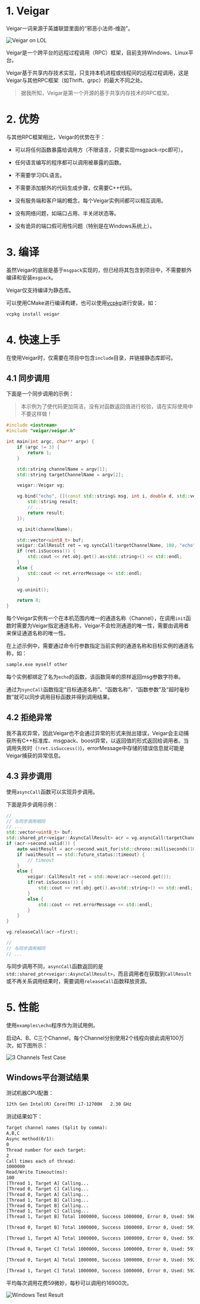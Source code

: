 # 1. Veigar
Veigar一词来源于英雄联盟里面的“邪恶小法师-维迦”。

![Veigar on LOL](./veigar-lol.jpg)

Veigar是一个跨平台的远程过程调用（RPC）框架，目前支持Windows、Linux平台。

Veigar基于共享内存技术实现，只支持本机进程或线程间的远程过程调用，这是Veigar与其他RPC框架（如Thrift、grpc）的最大不同之处。

> 据我所知，Veigar是第一个开源的基于共享内存技术的RPC框架。

# 2. 优势

与其他RPC框架相比，Veigar的优势在于：

- 可以将任何函数暴露给调用方（不限语言，只要实现msgpack-rpc即可）。

- 任何语言编写的程序都可以调用被暴露的函数。

- 不需要学习IDL语言。

- 不需要添加额外的代码生成步骤，仅需要C++代码。

- 没有服务端和客户端的概念，每个Veigar实例间都可以相互调用。

- 没有网络问题，如端口占用、半关闭状态等。

- 没有诡异的端口假可用性问题（特别是在Windows系统上）。

# 3. 编译
虽然Veigar的底层是基于`msgpack`实现的，但已经将其包含到项目中，不需要额外编译和安装`msgpack`。

Veigar仅支持编译为静态库。

可以使用CMake进行编译构建，也可以使用[vcpkg](https://github.com/microsoft/vcpkg)进行安装，如：
```bash
vcpkg install veigar
```

# 4. 快速上手

在使用Veigar时，仅需要在项目中包含`include`目录，并链接静态库即可。

## 4.1 同步调用

下面是一个同步调用的示例：

> 本示例为了使代码更加简洁，没有对函数返回值进行校验，请在实际使用中不要这样做！

```cpp
#include <iostream>
#include "veigar/veigar.h"

int main(int argc, char** argv) {
    if (argc != 3) {
        return 1;
    }

    std::string channelName = argv[1];
    std::string targetChannelName = argv[2];

    veigar::Veigar vg;

    vg.bind("echo", [](const std::string& msg, int i, double d, std::vector<uint8_t> buf) {
        std::string result;
        // ...
        return result;
    });

    vg.init(channelName);

    std::vector<uint8_t> buf;
    veigar::CallResult ret = vg.syncCall(targetChannelName, 100, "echo", "hello", 12, 3.14, buf);
    if (ret.isSuccess()) {
        std::cout << ret.obj.get().as<std::string>() << std::endl;
    }
    else {
        std::cout << ret.errorMessage << std::endl;
    }

    vg.uninit();

    return 0;
}
```

每个Veigar实例有一个在本机范围内唯一的通道名称（Channel），在调用`init`函数时需要为Veigar指定通道名称，Veigar不会检测通道的唯一性，需要由调用者来保证通道名称的唯一性。

在上述示例中，需要通过命令行参数指定当前实例的通道名称和目标实例的通道名称，如：

```bash
sample.exe myself other
```

每个实例都绑定了名为`echo`的函数，该函数简单的原样返回msg参数字符串。

通过为`syncCall`函数指定“目标通道名称”、“函数名称”、“函数参数”及“超时毫秒数”就可以同步调用目标函数并得到调用结果。

## 4.2 拒绝异常

我不喜欢异常，因此Veigar也不会通过异常的形式来抛出错误，Veigar会主动捕获所有C++标准库、msgpack、boost异常，以返回值的形式返回给调用者。当调用失败时（`!ret.isSuccess()`)，errorMessage中存储的错误信息就可能是Veigar捕获的异常信息。

## 4.3 异步调用
使用`asyncCall`函数可以实现异步调用。

下面是异步调用示例：
```cpp
//
// 与同步调用相同
// ...
std::vector<uint8_t> buf;
std::shared_ptr<veigar::AsyncCallResult> acr = vg.asyncCall(targetChannelName, "echo", "hello", 12, 3.14, buf);
if (acr->second.valid()) {
    auto waitResult = acr->second.wait_for(std::chrono::milliseconds(100));
    if (waitResult == std::future_status::timeout) {
        // timeout
    }
    else {
        veigar::CallResult ret = std::move(acr->second.get());
        if(ret.isSuccess()) {
            std::cout << ret.obj.get().as<std::string>() << std::endl;
        }
        else {
            std::cout << ret.errorMessage << std::endl;
        }
    }
}

vg.releaseCall(acr->first);

//
// 与同步调用相同
// ...
```

与同步调用不同，`asyncCall`函数返回的是`std::shared_ptr<veigar::AsyncCallResult>`，而且调用者在获取到`CallResult`或不再关系调用结果时，需要调用`releaseCall`函数释放资源。

# 5. 性能
使用`examples\echo`程序作为测试用例。

启动A、B、C三个Channel，每个Channel分别使用2个线程向彼此调用100万次，如下图所示：

![3 Channels Test Case](./3-channel-test-case.jpg)

## Windows平台测试结果

测试机器CPU配置：
```txt
12th Gen Intel(R) Core(TM) i7-12700H   2.30 GHz
```

测试结果如下：
```txt
Target channel names (Split by comma):
A,B,C
Async method(0/1):
0
Thread number for each target:
2
Call times each of thread:
1000000
Read/Write Timeout(ms):
100
[Thread 1, Target A] Calling...
[Thread 0, Target C] Calling...
[Thread 0, Target A] Calling...
[Thread 1, Target B] Calling...
[Thread 0, Target B] Calling...
[Thread 1, Target C] Calling...
[Thread 1, Target B] Total 1000000, Success 1000000, Error 0, Used: 59092341us, Average: 59us/call, 16922call/s.

[Thread 0, Target B] Total 1000000, Success 1000000, Error 0, Used: 59112785us, Average: 59us/call, 16916call/s.

[Thread 1, Target A] Total 1000000, Success 1000000, Error 0, Used: 59111520us, Average: 59us/call, 16917call/s.

[Thread 0, Target C] Total 1000000, Success 1000000, Error 0, Used: 59126879us, Average: 59us/call, 16912call/s.

[Thread 0, Target A] Total 1000000, Success 1000000, Error 0, Used: 59206766us, Average: 59us/call, 16889call/s.

[Thread 1, Target C] Total 1000000, Success 1000000, Error 0, Used: 59299407us, Average: 59us/call, 16863call/s.
```

平均每次调用花费59微妙，每秒可以调用约16900次。

![Windows Test Result](./windows-test-result.png)

